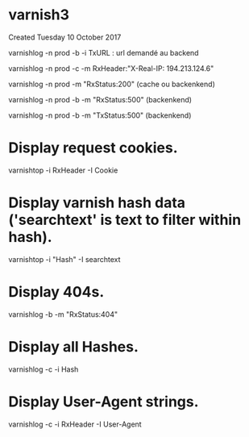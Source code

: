 varnish3
========
Created Tuesday 10 October 2017

varnishlog -n prod -b -i TxURL :  url demandé au backend

varnishlog -n prod -c -m RxHeader:"X-Real-IP: 194.213.124.6"

varnishlog -n prod -m "RxStatus:200"  (cache ou backenkend)

varnishlog -n prod -b -m "RxStatus:500" (backenkend)

varnishlog -n prod -b -m "TxStatus:500" (backenkend)


# Display request cookies.
varnishtop -i RxHeader -I Cookie

# Display varnish hash data ('searchtext' is text to filter within hash).
varnishtop -i "Hash" -I searchtext

# Display 404s.
varnishlog -b -m "RxStatus:404"

# Display all Hashes.
varnishlog -c -i Hash

# Display User-Agent strings.
varnishlog -c -i RxHeader -I User-Agent
